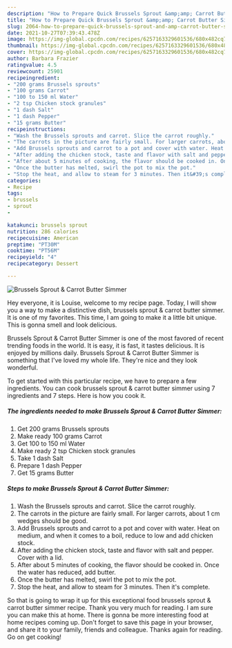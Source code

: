 ```yaml
---
description: "How to Prepare Quick Brussels Sprout &amp;amp; Carrot Butter Simmer"
title: "How to Prepare Quick Brussels Sprout &amp;amp; Carrot Butter Simmer"
slug: 2064-how-to-prepare-quick-brussels-sprout-and-amp-carrot-butter-simmer
date: 2021-10-27T07:39:43.478Z
image: https://img-global.cpcdn.com/recipes/6257163329601536/680x482cq70/brussels-sprout-carrot-butter-simmer-recipe-main-photo.jpg
thumbnail: https://img-global.cpcdn.com/recipes/6257163329601536/680x482cq70/brussels-sprout-carrot-butter-simmer-recipe-main-photo.jpg
cover: https://img-global.cpcdn.com/recipes/6257163329601536/680x482cq70/brussels-sprout-carrot-butter-simmer-recipe-main-photo.jpg
author: Barbara Frazier
ratingvalue: 4.5
reviewcount: 25901
recipeingredient:
- "200 grams Brussels sprouts"
- "100 grams Carrot"
- "100 to 150 ml Water"
- "2 tsp Chicken stock granules"
- "1 dash Salt"
- "1 dash Pepper"
- "15 grams Butter"
recipeinstructions:
- "Wash the Brussels sprouts and carrot. Slice the carrot roughly."
- "The carrots in the picture are fairly small. For larger carrots, about 1 cm wedges should be good."
- "Add Brussels sprouts and carrot to a pot and cover with water. Heat on medium, and when it comes to a boil, reduce to low and add chicken stock."
- "After adding the chicken stock, taste and flavor with salt and pepper. Cover with a lid."
- "After about 5 minutes of cooking, the flavor should be cooked in. Once the water has reduced, add butter."
- "Once the butter has melted, swirl the pot to mix the pot."
- "Stop the heat, and allow to steam for 3 minutes. Then it&#39;s complete."
categories:
- Recipe
tags:
- brussels
- sprout
- 

katakunci: brussels sprout  
nutrition: 286 calories
recipecuisine: American
preptime: "PT30M"
cooktime: "PT56M"
recipeyield: "4"
recipecategory: Dessert

---
```



![Brussels Sprout &amp; Carrot Butter Simmer](https://img-global.cpcdn.com/recipes/6257163329601536/680x482cq70/brussels-sprout-carrot-butter-simmer-recipe-main-photo.jpg)

Hey everyone, it is Louise, welcome to my recipe page. Today, I will show you a way to make a distinctive dish, brussels sprout &amp; carrot butter simmer. It is one of my favorites. This time, I am going to make it a little bit unique. This is gonna smell and look delicious.



Brussels Sprout &amp; Carrot Butter Simmer is one of the most favored of recent trending foods in the world. It is easy, it is fast, it tastes delicious. It is enjoyed by millions daily. Brussels Sprout &amp; Carrot Butter Simmer is something that I've loved my whole life. They're nice and they look wonderful.


To get started with this particular recipe, we have to prepare a few ingredients. You can cook brussels sprout &amp; carrot butter simmer using 7 ingredients and 7 steps. Here is how you cook it.

<!--inarticleads1-->

##### The ingredients needed to make Brussels Sprout &amp; Carrot Butter Simmer:

1. Get 200 grams Brussels sprouts
1. Make ready 100 grams Carrot
1. Get 100 to 150 ml Water
1. Make ready 2 tsp Chicken stock granules
1. Take 1 dash Salt
1. Prepare 1 dash Pepper
1. Get 15 grams Butter




<!--inarticleads2-->

##### Steps to make Brussels Sprout &amp; Carrot Butter Simmer:

1. Wash the Brussels sprouts and carrot. Slice the carrot roughly.
1. The carrots in the picture are fairly small. For larger carrots, about 1 cm wedges should be good.
1. Add Brussels sprouts and carrot to a pot and cover with water. Heat on medium, and when it comes to a boil, reduce to low and add chicken stock.
1. After adding the chicken stock, taste and flavor with salt and pepper. Cover with a lid.
1. After about 5 minutes of cooking, the flavor should be cooked in. Once the water has reduced, add butter.
1. Once the butter has melted, swirl the pot to mix the pot.
1. Stop the heat, and allow to steam for 3 minutes. Then it&#39;s complete.




So that is going to wrap it up for this exceptional food brussels sprout &amp; carrot butter simmer recipe. Thank you very much for reading. I am sure you can make this at home. There is gonna be more interesting food at home recipes coming up. Don't forget to save this page in your browser, and share it to your family, friends and colleague. Thanks again for reading. Go on get cooking!
